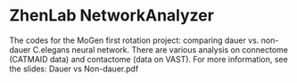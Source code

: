 # ZhenLab NetworkAnalyzer
 The codes for the MoGen first rotation project: comparing dauer vs. non-dauer C.elegans neural network.
 There are various analysis on connectome (CATMAID data) and contactome (data on VAST).
 For more information, see the slides: Dauer vs Non-dauer.pdf
 
